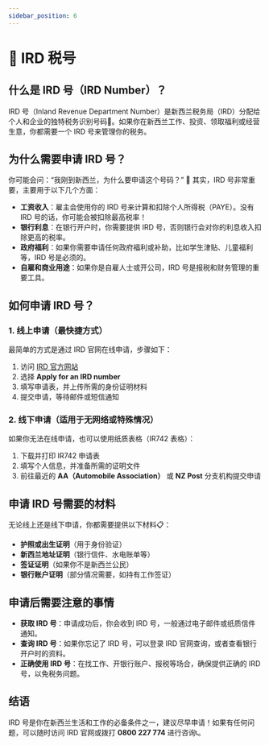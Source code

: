 ```yaml
---
sidebar_position: 6
---
```


# 📝 IRD 税号

## 什么是 IRD 号（IRD Number）？

IRD 号（Inland Revenue Department Number）是新西兰税务局（IRD）分配给个人和企业的独特税务识别号码📄。如果你在新西兰工作、投资、领取福利或经营生意，你都需要一个 IRD 号来管理你的税务。

## 为什么需要申请 IRD 号？

你可能会问：“我刚到新西兰，为什么要申请这个号码？” 🤔 其实，IRD 号非常重要，主要用于以下几个方面：

- **工资收入**：雇主会使用你的 IRD 号来计算和扣除个人所得税（PAYE）。没有 IRD 号的话，你可能会被扣除最高税率！
- **银行利息**：在银行开户时，你需要提供 IRD 号，否则银行会对你的利息收入扣除更高的税率。
- **政府福利**：如果你需要申请任何政府福利或补助，比如学生津贴、儿童福利等，IRD 号是必须的。
- **自雇和商业用途**：如果你是自雇人士或开公司，IRD 号是报税和财务管理的重要工具。

## 如何申请 IRD 号？

### 1. 线上申请（最快捷方式）

最简单的方式是通过 IRD 官网在线申请，步骤如下：

1. 访问 [IRD 官方网站](https://www.ird.govt.nz/)
2. 选择 **Apply for an IRD number**
3. 填写申请表，并上传所需的身份证明材料
4. 提交申请，等待邮件或短信通知

### 2. 线下申请（适用于无网络或特殊情况）

如果你无法在线申请，也可以使用纸质表格（IR742 表格）：

1. 下载并打印 IR742 申请表
2. 填写个人信息，并准备所需的证明文件
3. 前往最近的 **AA（Automobile Association）** 或 **NZ Post** 分支机构提交申请

## 申请 IRD 号需要的材料

无论线上还是线下申请，你都需要提供以下材料📋：

- **护照或出生证明**（用于身份验证）
- **新西兰地址证明**（银行信件、水电账单等）
- **签证证明**（如果你不是新西兰公民）
- **银行账户证明**（部分情况需要，如持有工作签证）

## 申请后需要注意的事情

- **获取 IRD 号**：申请成功后，你会收到 IRD 号，一般通过电子邮件或纸质信件通知。
- **查询 IRD 号**：如果你忘记了 IRD 号，可以登录 IRD 官网查询，或者查看银行开户时的资料。
- **正确使用 IRD 号**：在找工作、开银行账户、报税等场合，确保提供正确的 IRD 号，以免税务问题。

## 结语

IRD 号是你在新西兰生活和工作的必备条件之一，建议尽早申请！如果有任何问题，可以随时访问 IRD 官网或拨打 **0800 227 774** 进行咨询📞。
